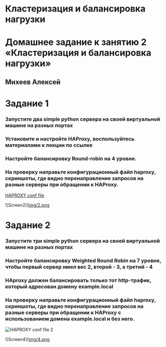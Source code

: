 # Кластеризация и балансировка нагрузки

# Домашнее задание к занятию 2 «Кластеризация и балансировка нагрузки»
## Михеев Алексей

# Задание 1
### Запустите два simple python сервера на своей виртуальной машине на разных портах
### Установите и настройте HAProxy, воспользуйтесь материалами к лекции по ссылке
### Настройте балансировку Round-robin на 4 уровне.
### На проверку направьте конфигурационный файл haproxy, скриншоты, где видно перенаправление запросов на разные серверы при обращении к HAProxy.

[HAPROXY conf file](https://github.com/Alm798/9.03/blob/main/haproxy.cfg)

![Screen2]([img/2.png](https://github.com/Alm798/9.03/blob/main/2.png)		

# Задание 2
### Запустите три simple python сервера на своей виртуальной машине на разных портах
### Настройте балансировку Weighted Round Robin на 7 уровне, чтобы первый сервер имел вес 2, второй - 3, а третий - 4
### HAproxy должен балансировать только тот http-трафик, который адресован домену example.local
### На проверку направьте конфигурационный файл haproxy, скриншоты, где видно перенаправление запросов на разные серверы при обращении к HAProxy c использованием домена example.local и без него.

![HAPROXY conf file 2](https://github.com/Alm798/9.03/blob/main/haproxy1.cfg)

![Screen4]([img/4.png](https://github.com/Alm798/9.03/blob/main/Screenshot_5.jpg)
